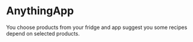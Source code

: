 # AnythingApp
You choose products from your fridge and app suggest you some recipes depend on selected products.
